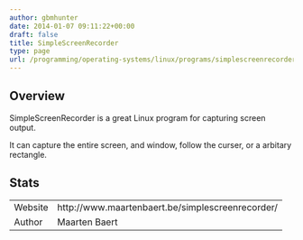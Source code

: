 ```yaml
---
author: gbmhunter
date: 2014-01-07 09:11:22+00:00
draft: false
title: SimpleScreenRecorder
type: page
url: /programming/operating-systems/linux/programs/simplescreenrecorder
---
```


## Overview

SimpleScreenRecorder is a great Linux program for capturing screen output.

It can capture the entire screen, and window, follow the curser, or a arbitary rectangle.

## Stats

<table >
	<tbody >
		<tr >
			
<td >Website
</td>
			
<td >http://www.maartenbaert.be/simplescreenrecorder/
</td>
		</tr>
		<tr >
			
<td >Author
</td>
			
<td >Maarten Baert
</td>
		</tr>
	</tbody>
</table>
